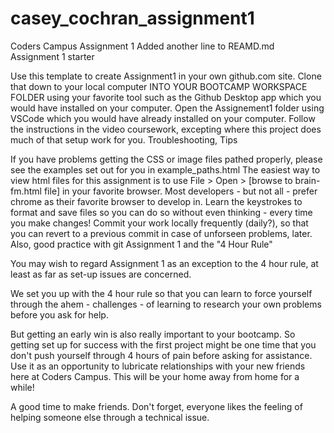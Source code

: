 # casey_cochran_assignment1
 Coders Campus Assignment 1 
Added another line to REAMD.md
Assignment 1 starter

Use this template to create Assignment1 in your own github.com site.
Clone that down to your local computer INTO YOUR BOOTCAMP WORKSPACE FOLDER using your favorite tool such as the Github Desktop app which you would have installed on your computer.
Open the Assignement1 folder using VSCode which you would have already installed on your computer.
Follow the instructions in the video coursework, excepting where this project does much of that setup work for you.
Troubleshooting, Tips

If you have problems getting the CSS or image files pathed properly, please see the examples set out for you in example_paths.html
The easiest way to view html files for this assignment is to use File > Open > [browse to brain-fm.html file] in your favorite browser.
Most developers - but not all - prefer chrome as their favorite browser to develop in.
Learn the keystrokes to format and save files so you can do so without even thinking - every time you make changes!
Commit your work locally frequently (daily?), so that you can revert to a previous commit in case of unforseen problems, later. Also, good practice with git
Assignment 1 and the "4 Hour Rule"

You may wish to regard Assignment 1 as an exception to the 4 hour rule, at least as far as set-up issues are concerned.

We set you up with the 4 hour rule so that you can learn to force yourself through the ahem - challenges - of learning to research your own problems before you ask for help.

But getting an early win is also really important to your bootcamp. So getting set up for success with the first project might be one time that you don't push yourself through 4 hours of pain before asking for assistance. Use it as an opportunity to lubricate relationships with your new friends here at Coders Campus. This will be your home away from home for a while!

A good time to make friends. Don't forget, everyone likes the feeling of helping someone else through a technical issue.
